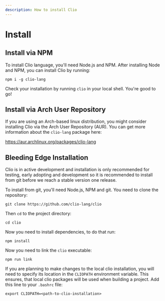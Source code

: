 ```yaml
---
description: How to install Clio
---
```


# Install

## Install via NPM

To install Clio language, you'll need Node.js and NPM. After installing Node and NPM, you can install Clio by running:

`npm i -g clio-lang`

Check your installation by running `clio` in your local shell. You're good to go!

## Install via Arch User Repository

If you are using an Arch-based linux distribution, you might consider installing Clio via the Arch User Repository (AUR).
You can get more information about the `clio-lang` package here:

https://aur.archlinux.org/packages/clio-lang

## Bleeding Edge Installation

Clio is in active development and installation is only recommended for testing, early adopting and development so it is recommended to install from git before we reach a stable version one release.

To install from git, you'll need Node.js, NPM and git. You need to clone the repository:

`git clone https://github.com/clio-lang/clio`

Then `cd` to the project directory:

`cd clio`

Now you need to install dependencies, to do that run:

`npm install`

Now you need to link the `clio` executable:

`npm run link`

If you are planning to make changes to the local clio installation, you will need to specify its location in the `CLIOPATH` environment variable. This ensures, that local clio packages will be used when building a project. Add this line to your `.bashrc` file:

```
export CLIOPATH=<path-to-clio-installation>
```
